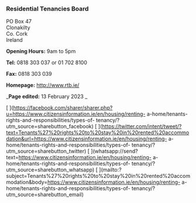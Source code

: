 ###  Residential Tenancies Board

PO Box 47  
Clonakilty  
Co. Cork  
Ireland

**Opening Hours:** 9am to 5pm

**Tel:** 0818 303 037 or 01 702 8100

**Fax:** 0818 303 039

**Homepage:** [ http://www.rtb.ie/ ](http://www.rtb.ie/)

_**Page edited:** 13 February 2023 _

[
](https://facebook.com/sharer/sharer.php?u=https://www.citizensinformation.ie/en/housing/renting-
a-home/tenants-rights-and-responsibilities/types-of-
tenancy/?utm_source=sharebutton_facebook) [
](https://twitter.com/intent/tweet/?text=Tenants%27%20rights%20to%20stay%20in%20rented%20accommodation&url=https://www.citizensinformation.ie/en/housing/renting-
a-home/tenants-rights-and-responsibilities/types-of-
tenancy/?utm_source=sharebutton_twitter) [
](whatsapp://send?text=https://www.citizensinformation.ie/en/housing/renting-
a-home/tenants-rights-and-responsibilities/types-of-
tenancy/?utm_source=sharebutton_whatsapp) [
](mailto:?subject=Tenants%27%20rights%20to%20stay%20in%20rented%20accommodation&body=https://www.citizensinformation.ie/en/housing/renting-
a-home/tenants-rights-and-responsibilities/types-of-
tenancy/?utm_source=sharebutton_email) [ ](javascript:void\(0\))
